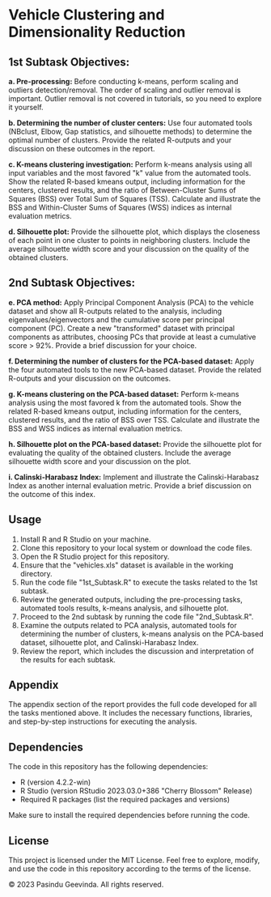 <body>
  <h1>Vehicle Clustering and Dimensionality Reduction</h1>
  <h2>1st Subtask Objectives:</h2>
  <p>
    <strong>a. Pre-processing:</strong> Before conducting k-means, perform scaling and outliers detection/removal. The order of scaling and outlier removal is important. Outlier removal is not covered in tutorials, so you need to explore it yourself.
  </p>
  <p>
    <strong>b. Determining the number of cluster centers:</strong> Use four automated tools (NBclust, Elbow, Gap statistics, and silhouette methods) to determine the optimal number of clusters. Provide the related R-outputs and your discussion on these outcomes in the report.
  </p>
  <p>
    <strong>c. K-means clustering investigation:</strong> Perform k-means analysis using all input variables and the most favored "k" value from the automated tools. Show the related R-based kmeans output, including information for the centers, clustered results, and the ratio of Between-Cluster Sums of Squares (BSS) over Total Sum of Squares (TSS). Calculate and illustrate the BSS and Within-Cluster Sums of Squares (WSS) indices as internal evaluation metrics.
  </p>
  <p>
    <strong>d. Silhouette plot:</strong> Provide the silhouette plot, which displays the closeness of each point in one cluster to points in neighboring clusters. Include the average silhouette width score and your discussion on the quality of the obtained clusters.
  </p>
  <h2>2nd Subtask Objectives:</h2>
  <p>
    <strong>e. PCA method:</strong> Apply Principal Component Analysis (PCA) to the vehicle dataset and show all R-outputs related to the analysis, including eigenvalues/eigenvectors and the cumulative score per principal component (PC). Create a new "transformed" dataset with principal components as attributes, choosing PCs that provide at least a cumulative score > 92%. Provide a brief discussion for your choice.
  </p>
  <p>
    <strong>f. Determining the number of clusters for the PCA-based dataset:</strong> Apply the four automated tools to the new PCA-based dataset. Provide the related R-outputs and your discussion on the outcomes.
  </p>
  <p>
    <strong>g. K-means clustering on the PCA-based dataset:</strong> Perform k-means analysis using the most favored k from the automated tools. Show the related R-based kmeans output, including information for the centers, clustered results, and the ratio of BSS over TSS. Calculate and illustrate the BSS and WSS indices as internal evaluation metrics.
  </p>
  <p>
    <strong>h. Silhouette plot on the PCA-based dataset:</strong> Provide the silhouette plot for evaluating the quality of the obtained clusters. Include the average silhouette width score and your discussion on the plot.
  </p>
  <p>
    <strong>i. Calinski-Harabasz Index:</strong> Implement and illustrate the Calinski-Harabasz Index as another internal evaluation metric. Provide a brief discussion on the outcome of this index.
  </p>
  <h2>Usage</h2>
  <ol>
    <li>Install R and R Studio on your machine.</li>
    <li>Clone this repository to your local system or download the code files.</li>
    <li>Open the R Studio project for this repository.</li>
    <li>Ensure that the "vehicles.xls" dataset is available in the working directory.</li>
    <li>Run the code file "1st_Subtask.R" to execute the tasks related to the 1st subtask.</li>
    <li>Review the generated outputs, including the pre-processing tasks, automated tools results, k-means analysis, and silhouette plot.</li>
    <li>Proceed to the 2nd subtask by running the code file "2nd_Subtask.R".</li>
    <li>Examine the outputs related to PCA analysis, automated tools for determining the number of clusters, k-means analysis on the PCA-based dataset, silhouette plot, and Calinski-Harabasz Index.</li>
    <li>Review the report, which includes the discussion and interpretation of the results for each subtask.</li>
  </ol>
  <h2>Appendix</h2>
  <p>
    The appendix section of the report provides the full code developed for all the tasks mentioned above. It includes the necessary functions, libraries, and step-by-step instructions for executing the analysis.
  </p>
  <h2>Dependencies</h2>
  <p>
    The code in this repository has the following dependencies:
  </p>
  <ul>
    <li>R (version 4.2.2-win)</li>
    <li>R Studio (version RStudio 2023.03.0+386 "Cherry Blossom" Release)</li>
    <li>Required R packages (list the required packages and versions)</li>
  </ul>
  <p>
    Make sure to install the required dependencies before running the code.
  </p>
  
  <h2>License</h2>
  <p>
    This project is licensed under the MIT License. Feel free to explore, modify, and use the code in this repository according to the terms of the license.
  </p>
  <footer>
    <p>
      &copy; 2023 Pasindu Geevinda. All rights reserved.
    </p>
  </footer>
</body>

